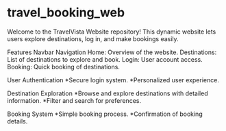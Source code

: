 # travel_booking_web
Welcome to the TravelVista Website repository! This dynamic website lets users explore destinations, log in, and make bookings easily.

Features
Navbar Navigation
Home: Overview of the website.
Destinations: List of destinations to explore and book.
Login: User account access.
Booking: Quick booking of destinations.

User Authentication
*Secure login system.
*Personalized user experience.

Destination Exploration
*Browse and explore destinations with detailed information.
*Filter and search for preferences.

Booking System
*Simple booking process.
*Confirmation of booking details.
